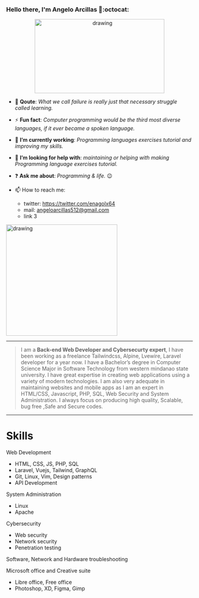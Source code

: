 ### Hello there, I'm Angelo Arcillas 👋:octocat:

<p align="center">
<img src="https://octodex.github.com/images/nyantocat.gif" alt="drawing" width="350" height="200"/>
</p>

- :muscle: **Qoute**: _What we call failure is really just that necessary struggle called learning._
- :zap: **Fun fact**: _Computer programming would be the third most diverse languages, if it ever became a spoken language._
- :telescope: **I’m currently working**: _Programming languages exercises tutorial and improving my skills._
- :two_men_holding_hands: **I’m looking for help with**: _maintaining or helping with making Programming language exercises tutorial._
- :question: **Ask me about**: _Programming & life._ :wink:

- :mailbox: How to reach me: 
  - twitter: https://twitter.com/enagolx64
  - mail: angeloarcillas512@gmail.com
  - link 3

<img src="https://octodex.github.com/images/Fintechtocat.png" alt="drawing" width="300"/>

<hr>

> I am a **Back-end Web Developer and Cybersecurty expert**, I have been working as a freelance Tailwindcss, Alpine, Lvewire, Laravel developer for a year now. I have a Bachelor’s degree in Computer Science Major in Software Technology from western mindanao state university. I have great expertise in creating web applications using a variety of modern technologies. I am also very adequate in maintaining websites and mobile apps as I am an expert in HTML/CSS, Javascript, PHP, SQL, Web Security and System Administration. I always focus on producing high quality, Scalable, bug free ,Safe and Secure codes.
<hr>

# Skills
Web Development
 - HTML, CSS, JS, PHP, SQL
 - Laravel, Vuejs, Tailwind, GraphQL
 - Git, Linux, Vim, Design patterns
 - API Development
 
System Administration
 - Linux
 - Apache
 
Cybersecurity
 - Web security
 - Network security
 - Penetration testing
 
Software, Network and Hardware troubleshooting

Microsoft office and Creative suite
 - Libre office, Free office
 - Photoshop, XD, Figma, Gimp
